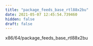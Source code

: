 ```yaml
---
title: "package_feeds_base_rtl88x2bu"
date: 2021-05-07 12:45:54.739460
hidden: false
draft: false
---
```


x86/64/package_feeds_base_rtl88x2bu

